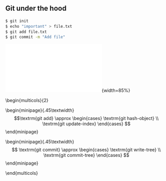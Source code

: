 ## Git under the hood

```bash
$ git init
$ echo "important" > file.txt
$ git add file.txt
$ git commit -m "Add file"
```

![Visualization of the .git/objects directory](gitviz.pdf){width=85%}

\begin{multicols}{2}

\begin{minipage}{.45\textwidth}
$$\textrm{git add} \approx 
\begin{cases}
    \textrm{git hash-object} \\
    \textrm{git update-index}
\end{cases}
$$
\end{minipage}

\begin{minipage}{.45\textwidth}
$$
\textrm{git commit} \approx
\begin{cases}
    \textrm{git write-tree} \\
    \textrm{git commit-tree}
\end{cases}
$$
\end{minipage}


\end{multicols}
